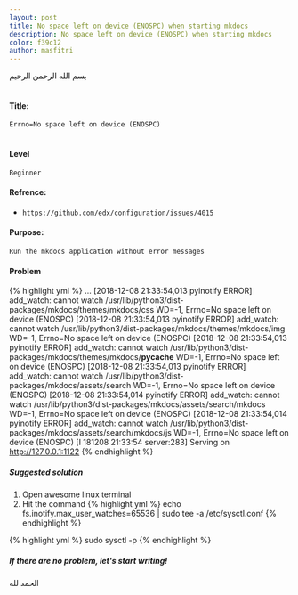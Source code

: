 ```yaml
---
layout: post
title: No space left on device (ENOSPC) when starting mkdocs
description: No space left on device (ENOSPC) when starting mkdocs
color: f39c12
author: masfitri
---
```


بسم الله الرحمن الرحيم
<br/><br/>
#### Title:
`Errno=No space left on device (ENOSPC)`
<br/><br/>

#### Level
`Beginner`

#### Refrence:
- `https://github.com/edx/configuration/issues/4015` <br/>

#### Purpose: <br/>
`Run the mkdocs application without error messages`

#### Problem
{% highlight yml %}
...
[2018-12-08 21:33:54,013 pyinotify ERROR] add_watch: cannot watch /usr/lib/python3/dist-packages/mkdocs/themes/mkdocs/css WD=-1, Errno=No space left on device (ENOSPC)
[2018-12-08 21:33:54,013 pyinotify ERROR] add_watch: cannot watch /usr/lib/python3/dist-packages/mkdocs/themes/mkdocs/img WD=-1, Errno=No space left on device (ENOSPC)
[2018-12-08 21:33:54,013 pyinotify ERROR] add_watch: cannot watch /usr/lib/python3/dist-packages/mkdocs/themes/mkdocs/__pycache__ WD=-1, Errno=No space left on device (ENOSPC)
[2018-12-08 21:33:54,013 pyinotify ERROR] add_watch: cannot watch /usr/lib/python3/dist-packages/mkdocs/assets/search WD=-1, Errno=No space left on device (ENOSPC)
[2018-12-08 21:33:54,014 pyinotify ERROR] add_watch: cannot watch /usr/lib/python3/dist-packages/mkdocs/assets/search/mkdocs WD=-1, Errno=No space left on device (ENOSPC)
[2018-12-08 21:33:54,014 pyinotify ERROR] add_watch: cannot watch /usr/lib/python3/dist-packages/mkdocs/assets/search/mkdocs/js WD=-1, Errno=No space left on device (ENOSPC)
[I 181208 21:33:54 server:283] Serving on http://127.0.0.1:1122
{% endhighlight %}

##### Suggested solution
1. Open awesome linux terminal
2. Hit the command
{% highlight yml %}
echo fs.inotify.max_user_watches=65536 | sudo tee -a /etc/sysctl.conf
{% endhighlight %}

{% highlight yml %}
sudo sysctl -p
{% endhighlight %}
##### If there are no problem, let's start writing!
الحمد لله